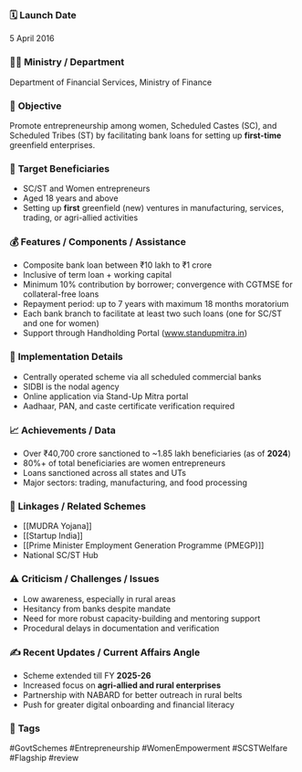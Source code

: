 
### 🗓️ **Launch Date**
5 April 2016

### 🧑‍🏫 **Ministry / Department**
Department of Financial Services, Ministry of Finance

### 🎯 **Objective**
Promote entrepreneurship among women, Scheduled Castes (SC), and Scheduled Tribes (ST) by facilitating bank loans for setting up **first-time** greenfield enterprises.

### 👥 **Target Beneficiaries**
- SC/ST and Women entrepreneurs
- Aged 18 years and above
- Setting up **first** greenfield (new) ventures in manufacturing, services, trading, or agri-allied activities

### 💰 **Features / Components / Assistance**
- Composite bank loan between ₹10 lakh to ₹1 crore
- Inclusive of term loan + working capital
- Minimum 10% contribution by borrower; convergence with CGTMSE for collateral-free loans
- Repayment period: up to 7 years with maximum 18 months moratorium
- Each bank branch to facilitate at least two such loans (one for SC/ST and one for women)
- Support through Handholding Portal (www.standupmitra.in)

### 📍 **Implementation Details**
- Centrally operated scheme via all scheduled commercial banks
- SIDBI is the nodal agency
- Online application via Stand-Up Mitra portal
- Aadhaar, PAN, and caste certificate verification required

### 📈 **Achievements / Data**
- Over ₹40,700 crore sanctioned to ~1.85 lakh beneficiaries (as of **2024**)
- 80%+ of total beneficiaries are women entrepreneurs
- Loans sanctioned across all states and UTs
- Major sectors: trading, manufacturing, and food processing

### 🧩 **Linkages / Related Schemes**
- [[MUDRA Yojana]]
- [[Startup India]]
- [[Prime Minister Employment Generation Programme (PMEGP)]]
- National SC/ST Hub

### ⚠️ **Criticism / Challenges / Issues**
- Low awareness, especially in rural areas
- Hesitancy from banks despite mandate
- Need for more robust capacity-building and mentoring support
- Procedural delays in documentation and verification

### ✍️ **Recent Updates / Current Affairs Angle**
- Scheme extended till FY **2025-26** 
- Increased focus on **agri-allied and rural enterprises**
- Partnership with NABARD for better outreach in rural belts
- Push for greater digital onboarding and financial literacy

### 🔗 **Tags**
#GovtSchemes #Entrepreneurship #WomenEmpowerment #SCSTWelfare #Flagship
#review